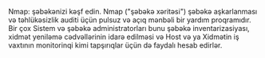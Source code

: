 Nmap: şəbəkənizi kəşf edin. Nmap ("şəbəkə xəritəsi") şəbəkə aşkarlanması və təhlükəsizlik auditi üçün pulsuz və açıq mənbəli bir yardım proqramıdır. Bir çox Sistem və şəbəkə administratorları bunu şəbəkə inventarizasiyası, xidmət yeniləmə cədvəllərinin idarə edilməsi və Host və ya Xidmətin iş vaxtının monitorinqi kimi tapşırıqlar üçün də faydalı hesab edirlər.